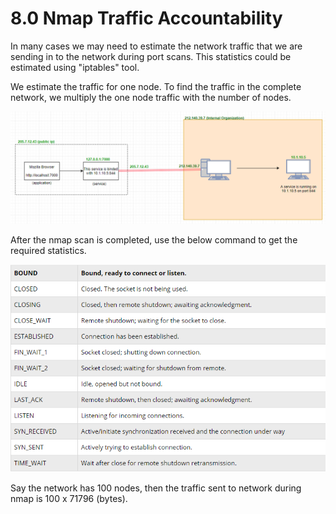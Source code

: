 # 8.0 Nmap Traffic Accountability

In many cases we may need to estimate the network traffic that we are sending in to the network during port scans. This statistics could be estimated using "iptables" tool.

We estimate the traffic for one node. To find the traffic in the complete network, we multiply the one node traffic with the number of nodes.

![](../../.gitbook/assets/image%20%2819%29.png)

After the nmap scan is completed, use the below command to get the required statistics.

![](../../.gitbook/assets/image%20%2817%29.png)

Say the network has 100 nodes, then the traffic sent to network during nmap is 100 x 71796 \(bytes\).

